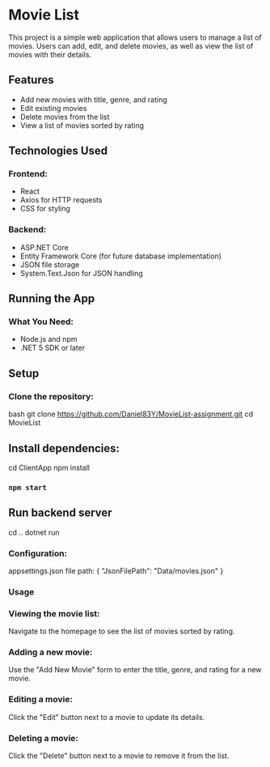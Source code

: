 # Movie List
This project is a simple web application that allows users to manage a list of movies. Users can add, edit, and delete movies, as well as view the list of movies with their details.

## Features
- Add new movies with title, genre, and rating
- Edit existing movies
- Delete movies from the list
- View a list of movies sorted by rating

## Technologies Used
### Frontend:
- React
- Axios for HTTP requests
- CSS for styling

### Backend:
- ASP.NET Core
- Entity Framework Core (for future database implementation)
- JSON file storage
- System.Text.Json for JSON handling

## Running the App
### What You Need:
- Node.js and npm
- .NET 5 SDK or later

## Setup
### Clone the repository:
bash
git clone https://github.com/Daniel83Y/MovieList-assignment.git
cd MovieList 


## Install dependencies:
cd ClientApp
npm install

### `npm start`

## Run backend server
cd .. 
dotnet run


### Configuration:
appsettings.json file path:
{
  "JsonFilePath": "Data/movies.json"
}


### Usage
### Viewing the movie list:
Navigate to the homepage to see the list of movies sorted by rating.
### Adding a new movie:
Use the "Add New Movie" form to enter the title, genre, and rating for a new movie.
### Editing a movie:
Click the "Edit" button next to a movie to update its details.
### Deleting a movie:
Click the "Delete" button next to a movie to remove it from the list.